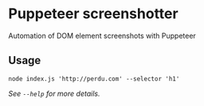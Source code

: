 # Puppeteer screenshotter

Automation of DOM element screenshots with Puppeteer

## Usage

```
node index.js 'http://perdu.com' --selector 'h1'
```

*See `--help` for more details.*